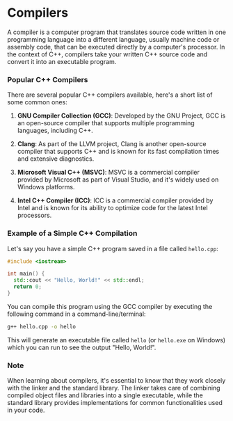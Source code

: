 # Compilers

A compiler is a computer program that translates source code written in one programming language into a different language, usually machine code or assembly code, that can be executed directly by a computer's processor. In the context of C++, compilers take your written C++ source code and convert it into an executable program.

### Popular C++ Compilers

There are several popular C++ compilers available, here's a short list of some common ones:

1. **GNU Compiler Collection (GCC)**: Developed by the GNU Project, GCC is an open-source compiler that supports multiple programming languages, including C++.

2. **Clang**: As part of the LLVM project, Clang is another open-source compiler that supports C++ and is known for its fast compilation times and extensive diagnostics.

3. **Microsoft Visual C++ (MSVC)**: MSVC is a commercial compiler provided by Microsoft as part of Visual Studio, and it's widely used on Windows platforms.

4. **Intel C++ Compiler (ICC)**: ICC is a commercial compiler provided by Intel and is known for its ability to optimize code for the latest Intel processors.

### Example of a Simple C++ Compilation

Let's say you have a simple C++ program saved in a file called `hello.cpp`:

```cpp
#include <iostream>

int main() {
  std::cout << "Hello, World!" << std::endl;
  return 0;
}
```

You can compile this program using the GCC compiler by executing the following command in a command-line/terminal:

```bash
g++ hello.cpp -o hello
```

This will generate an executable file called `hello` (or `hello.exe` on Windows) which you can run to see the output "Hello, World!".

### Note

When learning about compilers, it's essential to know that they work closely with the linker and the standard library. The linker takes care of combining compiled object files and libraries into a single executable, while the standard library provides implementations for common functionalities used in your code.
